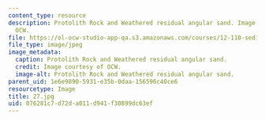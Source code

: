 ```yaml
---
content_type: resource
description: Protolith Rock and Weathered residual angular sand. Image courtesy of
  OCW.
file: https://ol-ocw-studio-app-qa.s3.amazonaws.com/courses/12-110-sedimentary-geology-fall-2004/076281c7d72da011d941f30899dc63ef_27.jpg
file_type: image/jpeg
image_metadata:
  caption: Protolith Rock and Weathered residual angular sand.
  credit: Image courtesy of OCW.
  image-alt: Protolith Rock and Weathered residual angular sand.
parent_uid: 1e6e9890-5931-e35b-0daa-156596c40ce6
resourcetype: Image
title: 27.jpg
uid: 076281c7-d72d-a011-d941-f30899dc63ef
---
```

